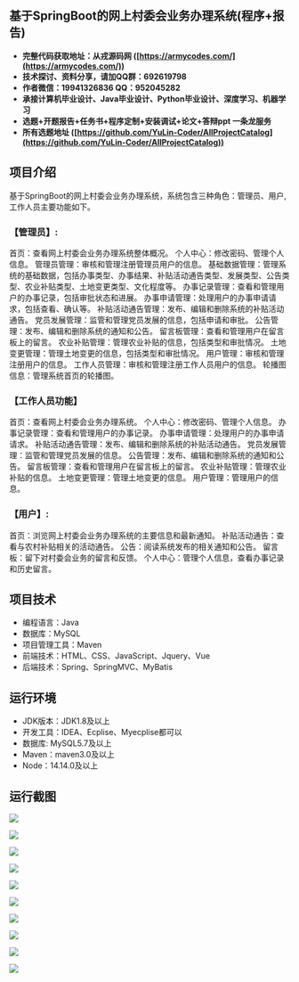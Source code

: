## 基于SpringBoot的网上村委会业务办理系统(程序+报告)

- <b>完整代码获取地址：从戎源码网 ([https://armycodes.com/](https://armycodes.com/))</b>
- <b>技术探讨、资料分享，请加QQ群：692619798</b> 
- <b>作者微信：19941326836  QQ：952045282</b> 
- <b>承接计算机毕业设计、Java毕业设计、Python毕业设计、深度学习、机器学习</b>
- <b>选题+开题报告+任务书+程序定制+安装调试+论文+答辩ppt 一条龙服务</b>
- <b>所有选题地址 ([https://github.com/YuLin-Coder/AllProjectCatalog](https://github.com/YuLin-Coder/AllProjectCatalog)) </b>

## 项目介绍
基于SpringBoot的网上村委会业务办理系统，系统包含三种角色：管理员、用户,工作人员主要功能如下。

### 【管理员】:
首页：查看网上村委会业务办理系统整体概况。
个人中心：修改密码、管理个人信息。
管理员管理：审核和管理注册管理员用户的信息。
基础数据管理：管理系统的基础数据，包括办事类型、办事结果、补贴活动通告类型、发展类型、公告类型、农业补贴类型、土地变更类型、文化程度等。
办事记录管理：查看和管理用户的办事记录，包括审批状态和进展。
办事申请管理：处理用户的办事申请请求，包括查看、确认等。
补贴活动通告管理：发布、编辑和删除系统的补贴活动通告。
党员发展管理：监管和管理党员发展的信息，包括申请和审批。
公告管理：发布、编辑和删除系统的通知和公告。
留言板管理：查看和管理用户在留言板上的留言。
农业补贴管理：管理农业补贴的信息，包括类型和审批情况。
土地变更管理：管理土地变更的信息，包括类型和审批情况。
用户管理：审核和管理注册用户的信息。
工作人员管理：审核和管理注册工作人员用户的信息。
轮播图信息：管理系统首页的轮播图。

### 【工作人员功能】
首页：查看网上村委会业务办理系统。
个人中心：修改密码、管理个人信息。
办事记录管理：查看和管理用户的办事记录。
办事申请管理：处理用户的办事申请请求。
补贴活动通告管理：发布、编辑和删除系统的补贴活动通告。
党员发展管理：监管和管理党员发展的信息。
公告管理：发布、编辑和删除系统的通知和公告。
留言板管理：查看和管理用户在留言板上的留言。
农业补贴管理：管理农业补贴的信息。
土地变更管理：管理土地变更的信息。
用户管理：管理用户的信息。

### 【用户】:
首页：浏览网上村委会业务办理系统的主要信息和最新通知。
补贴活动通告：查看与农村补贴相关的活动通告。
公告：阅读系统发布的相关通知和公告。
留言板：留下对村委会业务的留言和反馈。
个人中心：管理个人信息，查看办事记录和历史留言。

## 项目技术
- 编程语言：Java
- 数据库：MySQL
- 项目管理工具：Maven
- 前端技术：HTML、CSS、JavaScript、Jquery、Vue
- 后端技术：Spring、SpringMVC、MyBatis

## 运行环境
- JDK版本：JDK1.8及以上
- 开发工具：IDEA、Ecplise、Myecplise都可以
- 数据库: MySQL5.7及以上
- Maven：maven3.0及以上
- Node：14.14.0及以上

## 运行截图
![](screenshot/1.png)

![](screenshot/2.png)

![](screenshot/3.png)

![](screenshot/4.png)

![](screenshot/5.png)

![](screenshot/6.png)

![](screenshot/7.png)

![](screenshot/8.png)

![](screenshot/9.png)

![](screenshot/10.png)
